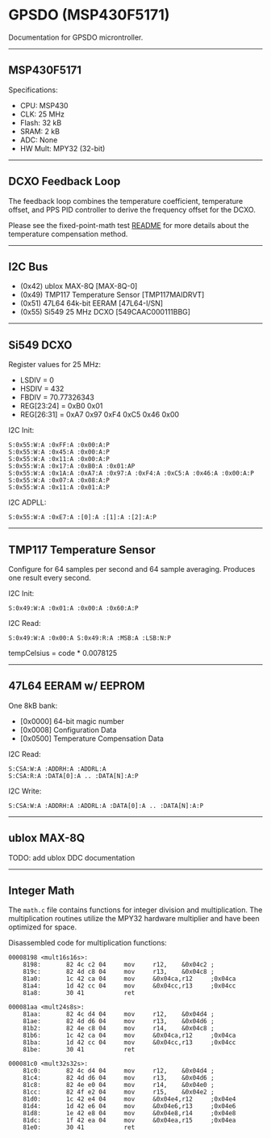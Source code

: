 # GPSDO (MSP430F5171)

Documentation for GPSDO microntroller.

---
## MSP430F5171

Specifications:
- CPU: MSP430
- CLK: 25 MHz
- Flash: 32 kB
- SRAM: 2 kB
- ADC: None
- HW Mult: MPY32 (32-bit)

---
## DCXO Feedback Loop

The feedback loop combines the temperature coefficient, temperature offset, and PPS PID controller to derive the frequency offset for the DCXO.

Please see the fixed-point-math test [README](../fpm-test/README.md) for more details about the temperature compensation method.

---
## I2C Bus

- (0x42) ublox MAX-8Q [MAX-8Q-0]
- (0x49) TMP117 Temperature Sensor [TMP117MAIDRVT]
- (0x51) 47L64 64k-bit EERAM [47L64-I/SN]
- (0x55) Si549 25 MHz DCXO [549CAAC000111BBG]

---
## Si549 DCXO

Register values for 25 MHz:
- LSDIV = 0
- HSDIV = 432
- FBDIV = 70.77326343
- REG[23:24] = 0xB0 0x01
- REG[26:31] = 0xA7 0x97 0xF4 0xC5 0x46 0x00

I2C Init:
```
S:0x55:W:A :0xFF:A :0x00:A:P
S:0x55:W:A :0x45:A :0x00:A:P
S:0x55:W:A :0x11:A :0x00:A:P
S:0x55:W:A :0x17:A :0xB0:A :0x01:AP
S:0x55:W:A :0x1A:A :0xA7:A :0x97:A :0xF4:A :0xC5:A :0x46:A :0x00:A:P
S:0x55:W:A :0x07:A :0x08:A:P
S:0x55:W:A :0x11:A :0x01:A:P
```

I2C ADPLL:
```
S:0x55:W:A :0xE7:A :[0]:A :[1]:A :[2]:A:P
```

---
## TMP117 Temperature Sensor

Configure for 64 samples per second and 64 sample averaging. Produces one result every second.

I2C Init:
```
S:0x49:W:A :0x01:A :0x00:A :0x60:A:P
```

I2C Read:
```
S:0x49:W:A :0x00:A S:0x49:R:A :MSB:A :LSB:N:P
```

tempCelsius = code * 0.0078125

---
## 47L64 EERAM w/ EEPROM

One 8kB bank:
- [0x0000] 64-bit magic number
- [0x0008] Configuration Data
- [0x0500] Temperature Compensation Data

I2C Read:
```
S:CSA:W:A :ADDRH:A :ADDRL:A
S:CSA:R:A :DATA[0]:A .. :DATA[N]:A:P
```

I2C Write:
```
S:CSA:W:A :ADDRH:A :ADDRL:A :DATA[0]:A .. :DATA[N]:A:P
```

---
## ublox MAX-8Q

TODO: add ublox DDC documentation

---
## Integer Math

The `math.c` file contains functions for integer division and multiplication.  The multiplication routines utilize the MPY32 hardware multiplier and have been optimized for space.

Disassembled code for multiplication functions:

```
00008198 <mult16s16s>:
    8198:       82 4c c2 04     mov     r12,    &0x04c2 ;
    819c:       82 4d c8 04     mov     r13,    &0x04c8 ;
    81a0:       1c 42 ca 04     mov     &0x04ca,r12     ;0x04ca
    81a4:       1d 42 cc 04     mov     &0x04cc,r13     ;0x04cc
    81a8:       30 41           ret                     

000081aa <mult24s8s>:
    81aa:       82 4c d4 04     mov     r12,    &0x04d4 ;
    81ae:       82 4d d6 04     mov     r13,    &0x04d6 ;
    81b2:       82 4e c8 04     mov     r14,    &0x04c8 ;
    81b6:       1c 42 ca 04     mov     &0x04ca,r12     ;0x04ca
    81ba:       1d 42 cc 04     mov     &0x04cc,r13     ;0x04cc
    81be:       30 41           ret                     

000081c0 <mult32s32s>:
    81c0:       82 4c d4 04     mov     r12,    &0x04d4 ;
    81c4:       82 4d d6 04     mov     r13,    &0x04d6 ;
    81c8:       82 4e e0 04     mov     r14,    &0x04e0 ;
    81cc:       82 4f e2 04     mov     r15,    &0x04e2 ;
    81d0:       1c 42 e4 04     mov     &0x04e4,r12     ;0x04e4
    81d4:       1d 42 e6 04     mov     &0x04e6,r13     ;0x04e6
    81d8:       1e 42 e8 04     mov     &0x04e8,r14     ;0x04e8
    81dc:       1f 42 ea 04     mov     &0x04ea,r15     ;0x04ea
    81e0:       30 41           ret
```
